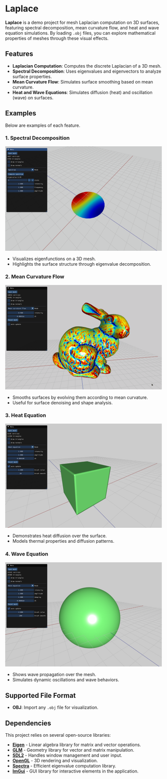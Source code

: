 # Laplace

**Laplace** is a demo project for mesh Laplacian computation on 3D surfaces, featuring spectral decomposition, mean curvature flow, and heat and wave equation simulations. By loading `.obj` files, you can explore mathematical properties of meshes through these visual effects.

## Features

- **Laplacian Computation**: Computes the discrete Laplacian of a 3D mesh.
- **Spectral Decomposition**: Uses eigenvalues and eigenvectors to analyze surface properties.
- **Mean Curvature Flow**: Simulates surface smoothing based on mean curvature.
- **Heat and Wave Equations**: Simulates diffusion (heat) and oscillation (wave) on surfaces.

## Examples

Below are examples of each feature.

### 1. Spectral Decomposition
![Spectral Decomposition Demo](gifs/spec.gif)

- Visualizes eigenfunctions on a 3D mesh.
- Highlights the surface structure through eigenvalue decomposition.

### 2. Mean Curvature Flow
![Mean Curvature Flow Demo](gifs/mcf.gif)

- Smooths surfaces by evolving them according to mean curvature.
- Useful for surface denoising and shape analysis.

### 3. Heat Equation
![Heat Equation Demo](gifs/he.gif)

- Demonstrates heat diffusion over the surface.
- Models thermal properties and diffusion patterns.

### 4. Wave Equation
![Wave Equation Demo](gifs/we.gif)

- Shows wave propagation over the mesh.
- Simulates dynamic oscillations and wave behaviors.

## Supported File Format

- **OBJ**: Import any `.obj` file for visualization.

## Dependencies

This project relies on several open-source libraries:

- **[Eigen](https://eigen.tuxfamily.org/)** - Linear algebra library for matrix and vector operations.
- **[GLM](https://github.com/g-truc/glm)** - Geometry library for vector and matrix manipulation.
- **[SDL2](https://www.libsdl.org/)** - Handles window management and user input.
- **[OpenGL](https://www.opengl.org/)** - 3D rendering and visualization.
- **[Spectra](https://github.com/yixuan/spectra)** - Efficient eigenvalue computation library.
- **[ImGui](https://github.com/ocornut/imgui)** - GUI library for interactive elements in the application.
